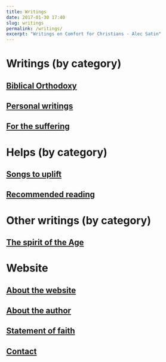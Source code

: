 ```yaml
---
title: Writings
date: 2017-01-30 17:40
slug: writings
permalink: /writings/
excerpt: "Writings on Comfort for Christians - Alec Satin"
---
```

# Writings (by category)

## [Biblical Orthodoxy](/biblical-orthodoxy/)

## [Personal writings](/memoirs/)

## [For the suffering](/for-the-suffering-christian/)
    
# Helps (by category)

## [Songs to uplift](/songs/)

## [Recommended reading](/books/)

# Other writings (by category)

## [The spirit of the Age](/spirit-of-the-age/)

# Website

## [About the website](/about-website/)

## [About the author](/about)

## [Statement of faith](/beliefs/)

## [Contact](/contact/)      
